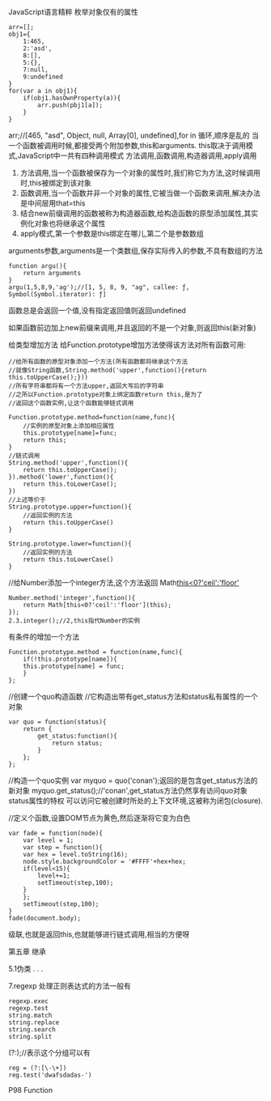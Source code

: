 JavaScript语言精粹
枚举对象仅有的属性

	arr=[];
	obj1={
		1:465,
		2:'asd',
		8:[],
		5:{},
		7:null,
		9:undefined
	}
	for(var a in obj1){
		if(obj1.hasOwnProperty(a)){
			arr.push(pbj1[a]);
		}
	}
arr;//[465, "asd", Object, null, Array[0], undefined],for in 循环,顺序是乱的
当一个函数被调用时候,都接受两个附加参数,this和arguments.
this取决于调用模式,JavaScript中一共有四种调用模式
方法调用,函数调用,构造器调用,apply调用
1. 方法调用,当一个函数被保存为一个对象的属性时,我们称它为方法,这时候调用时,this被绑定到该对象
2. 函数调用,当一个函数并非一个对象的属性,它被当做一个函数来调用,解决办法是中间层用that=this
3. 结合new前缀调用的函数被称为构造器函数,给构造函数的原型添加属性,其实例化对象也将继承这个属性
4. apply模式,第一个参数是this绑定在哪儿,第二个是参数数组

arguments参数,arguments是一个类数组,保存实际传入的参数,不具有数组的方法

	function argu(){
		return arguments
	}
	argu(1,5,8,9,'ag');//[1, 5, 8, 9, "ag", callee: ƒ, Symbol(Symbol.iterator): ƒ]

函数总是会返回一个值,没有指定返回值则返回undefined

如果函数前边加上new前缀来调用,并且返回的不是一个对象,则返回this(新对象)

给类型增加方法
给Function.prototype增加方法使得该方法对所有函数可用:

	//给所有函数的原型对象添加一个方法(所有函数都将继承这个方法
	//就像String函数,String.method('upper',function(){return this.toUpperCase();}))
	//所有字符串都将有一个方法upper,返回大写后的字符串
	//之所以Function.prototype对象上绑定函数return this,是为了
	//返回这个函数实例,让这个函数能够链式调用
	
	Function.prototype.method=function(name,func){
		//实例的原型对象上添加相应属性
		this.prototype[name]=func;
		return this;
	}
	//链式调用
	String.method('upper',function(){
		return this.toUpperCase();
	}).method('lower',function(){
		return this.toLowerCase();
	})
	//上述等价于
	String.prototype.upper=function(){
		//返回实例的方法
		return this.toUpperCase()
	}
	
	String.prototype.lower=function(){
		//返回实例的方法
		return this.toLowerCase()
	}
//给Number添加一个integer方法,这个方法返回
Math[this<0?'ceil':'floor'](this)

	Number.method('integer',function(){
		return Math[this<0?'ceil':'floor'](this);
	});
	2.3.integer();//2,this指代Number的实例

有条件的增加一个方法

	Function.prototype.method = function(name,func){
		if(!this.prototype[name]){
		this.prototype[name] = func;
		}
	};

//创建一个quo构造函数
//它构造出带有get_status方法和status私有属性的一个对象

	var quo = function(status){
		return {
			get_status:function(){
				return status;
			}
		};
	};
//构造一个quo实例
var myquo = quo('conan');返回的是包含get_status方法的新对象
myquo.get_status();//'conan',get_status方法仍然享有访问quo对象status属性的特权
可以访问它被创建时所处的上下文环境,这被称为闭包(closure).

//定义个函数,设置DOM节点为黄色,然后逐渐将它变为白色

	var fade = function(node){
		var level = 1;
		var step = function(){
		var hex = level.toString(16);
		node.style.backgroundColor = '#FFFF'+hex+hex;
		if(level<15){
			level+=1;
			setTimeout(step,100);
		}
		};
		setTimeout(step,100);
	}
	fade(document.body);

级联,也就是返回this,也就能够进行链式调用,相当的方便呀

第五章 继承

5.1伪类
.
.
.

7.regexp
处理正则表达式的方法一般有

	regexp.exec
	regexp.test
	string.match
	string.replace
	string.search
	string.split
(?:);//表示这个分组可以有

	reg = (?:[\-\+])
	reg.test('dwafsdadas-')

P98
Function








